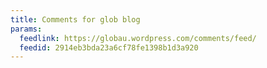 ```yaml
---
title: Comments for glob blog
params:
  feedlink: https://globau.wordpress.com/comments/feed/
  feedid: 2914eb3bda23a6cf78fe1398b1d3a920
---
```

